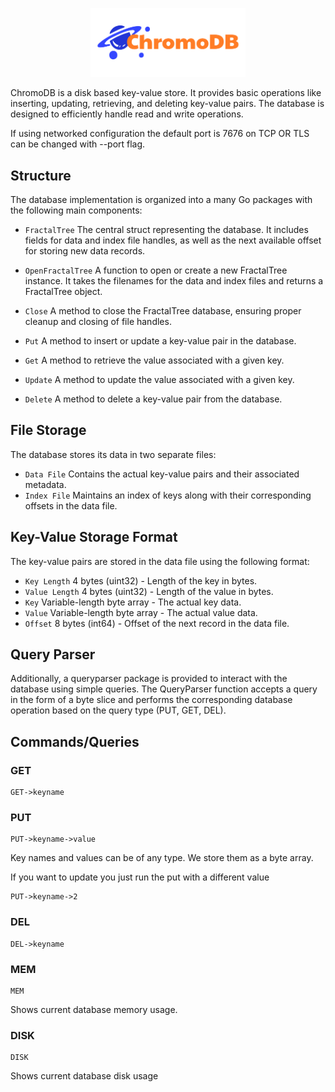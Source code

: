 <p align="center">
    <img width="248px" src="graphics/chromodb-logo.png" />
</p>

ChromoDB is a disk based key-value store. It provides basic operations like inserting, updating, retrieving, and deleting key-value pairs. The database is designed to efficiently handle read and write operations.

If using networked configuration the default port is 7676 on TCP OR TLS can be changed with --port flag.

## Structure
The database implementation is organized into a many Go packages with the following main components:

- `FractalTree` The central struct representing the database. It includes fields for data and index file handles, as well as the next available offset for storing new data records.

- `OpenFractalTree` A function to open or create a new FractalTree instance. It takes the filenames for the data and index files and returns a FractalTree object.

- `Close` A method to close the FractalTree database, ensuring proper cleanup and closing of file handles.

- `Put` A method to insert or update a key-value pair in the database.

- `Get` A method to retrieve the value associated with a given key.

- `Update` A method to update the value associated with a given key.

- `Delete` A method to delete a key-value pair from the database.

## File Storage
The database stores its data in two separate files:
- `Data File` Contains the actual key-value pairs and their associated metadata.
- `Index File` Maintains an index of keys along with their corresponding offsets in the data file.

## Key-Value Storage Format
The key-value pairs are stored in the data file using the following format:
- `Key Length` 4 bytes (uint32) - Length of the key in bytes.
- `Value Length` 4 bytes (uint32) - Length of the value in bytes.
- `Key` Variable-length byte array - The actual key data.
- `Value` Variable-length byte array - The actual value data.
- `Offset` 8 bytes (int64) - Offset of the next record in the data file.

## Query Parser
Additionally, a queryparser package is provided to interact with the database using simple queries. The QueryParser function accepts a query in the form of a byte slice and performs the corresponding database operation based on the query type (PUT, GET, DEL).

## Commands/Queries

### GET
```
GET->keyname
```

### PUT
```
PUT->keyname->value
```
Key names and values can be of any type.  We store them as a byte array.

If you want to update you just run the put with a different value
```
PUT->keyname->2
```

### DEL
```
DEL->keyname
```

### MEM
```
MEM
```
Shows current database memory usage.


### DISK
```
DISK
```
Shows current database disk usage
